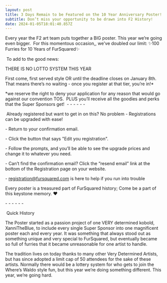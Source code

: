 ```yaml
---
layout: post
title: 3 Days Remain to be Featured on the 10 Year Anniversary Poster!
subtitle: Don’t miss your opportunity to be drawn into F2 History!
date: 2024-01-05T18:01:40.857Z
---
```

Every year the F2 art team puts together a BIG poster. This year we’re going even bigger.  For this momentous occasion,, we've doubled our limit: ✨100 Furries for 10 Years of FurSquared✨

 To add to the good news:

THERE IS NO LOTTO SYSTEM THIS YEAR



First come, first served style OR until the deadline closes on January 8th. That means there’s no waiting - once you register at that tier, you’re in!* 

\*we reserve the right to deny your application for any reason that would go against our convention TOS.  PLUS you’ll receive all the goodies and perks that the Super Sponsors get!  - - - - - -

 Already registered but want to get in on this? No problem - Registrations can be upgraded with ease!

\- Return to your confirmation email.

\- Click the button that says "Edit you registration".

\- Follow the prompts, and you’ll be able to see the upgrade prices and change it to whatever you need.

\- Can’t find the confirmation email? Click the “resend email” link at the bottom of the Registration page on your website.

\- registration@fursquared.com is here to help if you run into trouble



Every poster is a treasured part of FurSquared history; Come be a part of this keystone memory. ❤️



\- - - - - -

 Quick History

The Poster started as a passion project of one VERY determined kobold, XanniTheBlue, to include every single Super Sponsor into one magnificent poster each and every year. It was something that always stood out as something unique and very special to FurSquared, but eventually became so full of furries that it became unreasonable for one artist to handle.



The tradition lives on today thanks to many other Very Determined Artists, but has since adopted a limit cap of 50 attendees for the sake of these artists. Normally there would be a lottery system for who gets to join the Where’s Waldo style fun, but this year we’re doing something different. This year, we’re going hard.